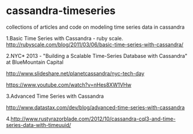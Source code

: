 cassandra-timeseries
====================

collections of articles and code on modeling time series data in cassandra

1.Basic Time Series with Cassandra - ruby scale.
http://rubyscale.com/blog/2011/03/06/basic-time-series-with-cassandra/

2.NYC* 2013 - "Building a Scalable Time-Series Database with Cassandra" at BlueMountain Capital

http://www.slideshare.net/planetcassandra/nyc-tech-day

https://www.youtube.com/watch?v=nHes8XW1VHw

3.Advanced Time Series with Cassandra

http://www.datastax.com/dev/blog/advanced-time-series-with-cassandra

4.http://www.rustyrazorblade.com/2012/10/cassandra-cql3-and-time-series-data-with-timeuuid/
